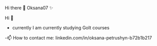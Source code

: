 Hi there 👋
Oksana07 ✨

Hi 👋

- currently I am currently studying GoIt courses

-📫 How to contact me:
linkedin.com/in/oksana-petrushyn-b72b1b217
